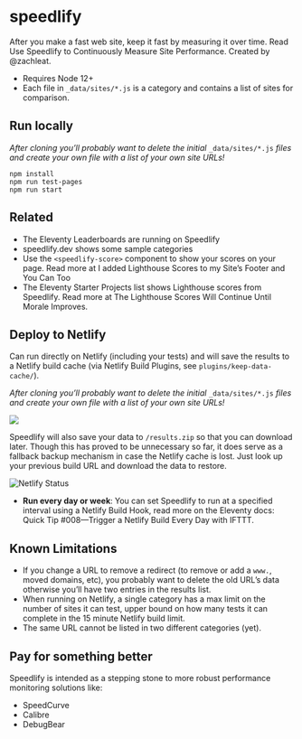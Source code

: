 # speedlify

After you make a fast web site, keep it fast by measuring it over time. Read Use Speedlify to Continuously Measure Site Performance. Created by @zachleat.

- Requires Node 12+
- Each file in `_data/sites/*.js` is a category and contains a list of sites for comparison.

## Run locally

*After cloning you’ll probably want to delete the initial* `_data/sites/*.js` *files and create your own file with a list of your own site URLs!*

```
npm install
npm run test-pages
npm run start
```

## Related

- The Eleventy Leaderboards are running on Speedlify
- speedlify.dev shows some sample categories
- Use the `<speedlify-score>` component to show your scores on your page. Read more at I added Lighthouse Scores to my Site’s Footer and You Can Too
- The Eleventy Starter Projects list shows Lighthouse scores from Speedlify. Read more at The Lighthouse Scores Will Continue Until Morale Improves.

## Deploy to Netlify

Can run directly on Netlify (including your tests) and will save the results to a Netlify build cache (via Netlify Build Plugins, see `plugins/keep-data-cache/`).

*After cloning you’ll probably want to delete the initial* `_data/sites/*.js` *files and create your own file with a list of your own site URLs!*

![](https://www.netlify.com/img/deploy/button.svg)

Speedlify will also save your data to `/results.zip` so that you can download later. Though this has proved to be unnecessary so far, it does serve as a fallback backup mechanism in case the Netlify cache is lost. Just look up your previous build URL and download the data to restore.

![Netlify Status](https://api.netlify.com/api/v1/badges/7298a132-e366-460a-a4da-1ea352a4e790/deploy-status)

- **Run every day or week**: You can set Speedlify to run at a specified interval using a Netlify Build Hook, read more on the Eleventy docs: Quick Tip #008—Trigger a Netlify Build Every Day with IFTTT.

## Known Limitations

- If you change a URL to remove a redirect (to remove or add a `www.`, moved domains, etc), you probably want to delete the old URL’s data otherwise you’ll have two entries in the results list.
- When running on Netlify, a single category has a max limit on the number of sites it can test, upper bound on how many tests it can complete in the 15 minute Netlify build limit.
- The same URL cannot be listed in two different categories (yet).

## Pay for something better

Speedlify is intended as a stepping stone to more robust performance monitoring solutions like:

- SpeedCurve
- Calibre
- DebugBear